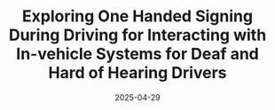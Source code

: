 ---
title: "Exploring One Handed Signing During Driving for Interacting with In-vehicle Systems for Deaf and Hard of Hearing Drivers"
collection: publications
category: conferences
excerpt: ''
date: 2025-04-29
venue: 'Extended Abstracts of the 2025 CHI Conference on Human Factors in Computing Systems'
slidesurl: 'https://www.youtube.com/watch?v=qOK-yoNmPMs'
paperurl: 'https://www.researchgate.net/publication/389777500_Exploring_One_Handed_Signing_During_Driving_for_Interacting_with_In-vehicle_Systems_for_Deaf_and_Hard_of_Hearing_Drivers#fullTextFileContent'
videourl: ''
authors: 'Marie Lee, Ziming Li, Wendy Dannels, Tae Oh, Roshan L. Peiris'
---